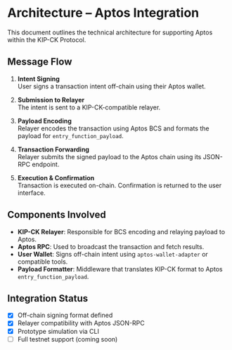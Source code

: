 # Architecture – Aptos Integration

This document outlines the technical architecture for supporting Aptos within the KIP-CK Protocol.



## Message Flow

1. **Intent Signing**  
   User signs a transaction intent off-chain using their Aptos wallet.

2. **Submission to Relayer**  
   The intent is sent to a KIP-CK-compatible relayer.

3. **Payload Encoding**  
   Relayer encodes the transaction using Aptos BCS and formats the payload for `entry_function_payload`.

4. **Transaction Forwarding**  
   Relayer submits the signed payload to the Aptos chain using its JSON-RPC endpoint.

5. **Execution & Confirmation**  
   Transaction is executed on-chain. Confirmation is returned to the user interface.



## Components Involved

- **KIP-CK Relayer**: Responsible for BCS encoding and relaying payload to Aptos.
- **Aptos RPC**: Used to broadcast the transaction and fetch results.
- **User Wallet**: Signs off-chain intent using `aptos-wallet-adapter` or compatible tools.
- **Payload Formatter**: Middleware that translates KIP-CK format to Aptos `entry_function_payload`.



## Integration Status

- [x] Off-chain signing format defined
- [x] Relayer compatibility with Aptos JSON-RPC
- [x] Prototype simulation via CLI
- [ ] Full testnet support (coming soon)

